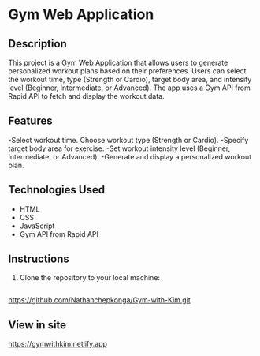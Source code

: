 # Gym Web Application

## Description
This project is a Gym Web Application that allows users to generate personalized workout plans based on their preferences. Users can select the workout time, type (Strength or Cardio), target body area, and intensity level (Beginner, Intermediate, or Advanced). The app uses a Gym API from Rapid API to fetch and display the workout data.

## Features
-Select workout time.
Choose workout type (Strength or Cardio).
-Specify target body area for exercise.
-Set workout intensity level (Beginner, Intermediate, or Advanced).
-Generate and display a personalized workout plan.
## Technologies Used
- HTML
- CSS
- JavaScript
- Gym API from Rapid API

## Instructions
1. Clone the repository to your local machine:
   ```bash
https://github.com/Nathanchepkonga/Gym-with-Kim.git
## View in site
https://gymwithkim.netlify.app
